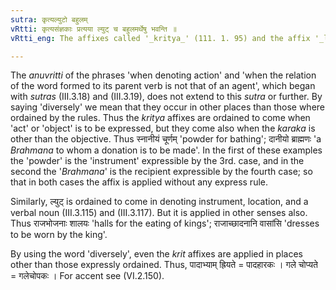 ```yaml
---
sutra: कृत्यल्युटो बहुलम्
vRtti: कृत्यसंज्ञकाः प्रत्यया ल्युट् च बहुलमर्थेषु भवन्ति ॥
vRtti_eng: The affixes called '_kritya_' (111. 1. 95) and the affix '_lyut_', are diversely applicable and have other senses than those taught before.

---
```

The _anuvritti_ of the phrases 'when denoting action' and 'when the relation of the word formed to its parent verb is not that of an agent', which began with _sutras_ (III.3.18) and (III.3.19), does not extend to this _sutra_ or further. By saying 'diversely' we mean that they occur in other places than those where ordained by the rules. Thus the _kritya_ affixes are ordained to come when 'act' or 'object' is to be expressed, but they come also when the _karaka_ is other than the objective. Thus स्नानीयं चूर्णम् 'powder for bathing'; दानीयो ब्राह्मणः 'a _Brahmana_ to whom a donation is to be made'. In the first of these examples the 'powder' is the 'instrument' expressible by the 3rd. case, and in the second the '_Brahmana_' is the recipient expressible by the fourth case; so that in both cases the affix is applied without any express rule.

Similarly, ल्युट् is ordained to come in denoting instrument, location, and a verbal noun (III.3.115) and (III.3.117). But it is applied in other senses also. Thus राजभोजनाः शालयः 'halls for the eating of kings'; राजाच्छादनानि वासांसि 'dresses to be worn by the king'.

By using the word 'diversely', even the _krit_ affixes are applied in places other than those expressly ordained. Thus, पादाभ्याम् ह्रियते = पादहारकः । गले चोप्यते = गलेचोपकः । For accent see (VI.2.150).